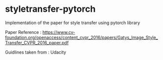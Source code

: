# styletransfer-pytorch
Implementation of the paper for style transfer using pytorch library

Paper Reference : https://www.cv-foundation.org/openaccess/content_cvpr_2016/papers/Gatys_Image_Style_Transfer_CVPR_2016_paper.pdf

Guidlines taken from : Udacity
